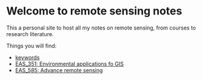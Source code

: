 # Welcome to remote sensing notes

This a personal site to host all my notes on remote sensing, from courses to research literature.

Things you will find:

 - [keywords](https://ronnyhdez.github.io/remote_sensing_notes/concepts/)
 - [EAS_351: Environmental applications fo GIS](https://ronnyhdez.github.io/remote_sensing_notes/eas_351/)
 - [EAS_585: Advance remote sensing](https://ronnyhdez.github.io/remote_sensing_notes/eas_585/)
